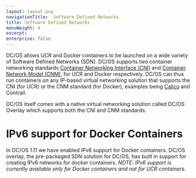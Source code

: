 ```yaml
---
layout: layout.pug
navigationTitle:  Software Defined Networks
title: Software Defined Networks
menuWeight: 4
excerpt:
enterprise: false
---
```


<!-- This source repo for this topic is https://github.com/dcos/dcos-docs -->


DC/OS allows UCR and Docker containers to be launched on a wide variety of Software Defined Networks (SDN). DC/OS supports two container networking standards [Container Networking Interface (CNI)](https://github.com/containernetworking/cni) and [Container Network Model (CNM)](https://github.com/docker/libnetwork/blob/master/docs/design.md), for UCR and Docker respectively. DC/OS can thus run containers on any IP-based virtual networking solution that supports the CNI (for UCR) or the CNM standard (for Docker), examples being [Calico](https://github.com/dcos/examples/tree/master/calico) and Contrail. 

DC/OS itself comes with a native virtual networking solution called DC/OS Overlay which supports both the CNI and CNM standards. 

# IPv6 support for Docker Containers
In DC/OS 1.11 we have enabled IPv6 support for Docker containers. DC/OS overlay, the pre-packaged SDN solution for DC/OS, has built in support for creating IPv6 networks for docker containers.
*NOTE: IPv6 support is currently available only for Docker containers and not for UCR containers.* 